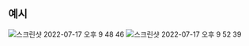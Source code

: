 ## 예시

![스크린샷 2022-07-17 오후 9 48 46](https://user-images.githubusercontent.com/66583879/179399101-544d6701-7f39-47a3-978e-5454d5db5f9f.png)
![스크린샷 2022-07-17 오후 9 52 39](https://user-images.githubusercontent.com/66583879/179399243-e4ed1aa2-7f7f-4a9f-b731-b1d457844ae5.png)